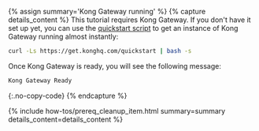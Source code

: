 {% assign summary='Kong Gateway running' %}
{% capture details_content %}
  This tutorial requires Kong Gateway. 
  If you don't have it set up yet, you can use the [quickstart script](https://get.konghq.com/quickstart) to get an instance of Kong Gateway running almost instantly:

```bash
curl -Ls https://get.konghq.com/quickstart | bash -s
```
Once Kong Gateway is ready, you will see the following message:
```bash
Kong Gateway Ready
```
{:.no-copy-code}
{% endcapture %}


{% include how-tos/prereq_cleanup_item.html summary=summary details_content=details_content %}